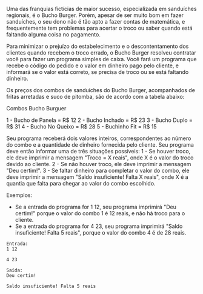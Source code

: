 Uma das franquias fictícias de maior sucesso, especializada em sanduíches regionais, é o Bucho Burger. Porém, apesar de ser muito bom em fazer sanduíches, o seu dono não é tão apto a fazer contas de matemática, e frequentemente tem problemas para acertar o troco ou saber quando está faltando alguma coisa no pagamento.

Para minimizar o prejuízo do estabelecimento e o descontentamento dos clientes quando recebem o troco errado, o Bucho Burger resolveu contratar você para fazer um programa simples de caixa. Você fará um programa que recebe o código do pedido e o valor em dinheiro pago pelo cliente, e informará se o valor está correto, se precisa de troco ou se está faltando dinheiro.

Os preços dos combos de sanduíches do Bucho Burger, acompanhados de fritas arretadas e suco de pitomba, são de acordo com a tabela abaixo:

Combos Bucho Burguer

1 - Bucho de Panela = R$ 12
2 - Bucho Inchado = R$ 23
3 - Bucho Duplo = R$ 31
4 - Bucho No Queixo = R$ 28
5 - Buchinho Fit = R$ 15

Seu programa receberá dois valores inteiros, correspondentes ao número do combo e a quantidade de dinheiro fornecida pelo cliente.
Seu programa deve então informar uma de três situações possíveis:
1 - Se houver troco, ele deve imprimir a mensagem "Troco = X reais", onde X é o valor do troco devido ao cliente.
2 - Se não houver troco, ele deve imprimir a mensagem "Deu certim!".
3 - Se faltar dinheiro para completar o valor do combo, ele deve imprimir a mensagem "Saldo insuficiente! Falta X reais", onde X é a quantia que falta para chegar ao valor do combo escolhido.

Exemplos:
- Se a entrada do programa for 1 12, seu programa imprimirá "Deu certim!" porque o valor do combo 1 é 12 reais, e não há troco para o cliente.
- Se a entrada do programa for 4 23, seu programa imprimirá "Saldo insuficiente! Falta 5 reais", porque o valor do combo 4 é de 28 reais.

```
Entrada:
1 12

4 23
```

```
Saída:
Deu certim!

Saldo insuficiente! Falta 5 reais
```
